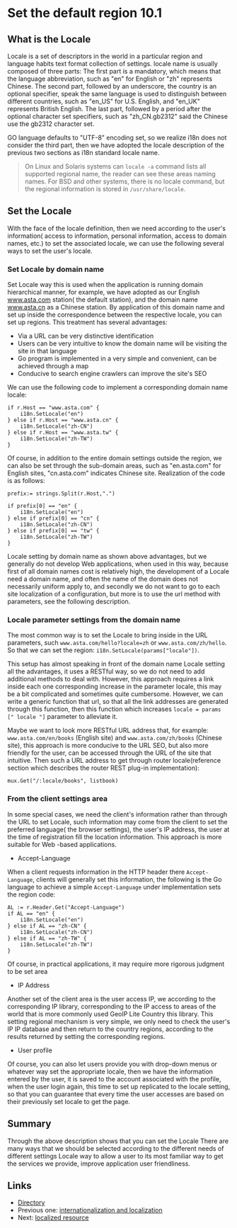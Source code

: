 # Set the default region 10.1
## What is the Locale
Locale is a set of descriptors in the world in a particular region and language habits text format collection of settings. locale name is usually composed of three parts: The first part is a mandatory, which means that the language abbreviation, such as "en" for English or "zh" represents Chinese. The second part, followed by an underscore, the country is an optional specifier, speak the same language is used to distinguish between different countries, such as "en_US" for U.S. English, and "en_UK" represents British English. The last part, followed by a period after the optional character set specifiers, such as "zh_CN.gb2312" said the Chinese use the gb2312 character set.

GO language defaults to "UTF-8" encoding set, so we realize i18n does not consider the third part, then we have adopted the locale description of the previous two sections as i18n standard locale name.

> On Linux and Solaris systems can `locale -a` command lists all supported regional name, the reader can see these areas naming names. For BSD and other systems, there is no locale command, but the regional information is stored in `/usr/share/locale`.

## Set the Locale
With the face of the locale definition, then we need according to the user's information( access to information, personal information, access to domain names, etc.) to set the associated locale, we can use the following several ways to set the user's locale.

### Set Locale by domain name
Set Locale way this is used when the application is running domain hierarchical manner, for example, we have adopted as our English www.asta.com station( the default station), and the domain name www.asta.cn as a Chinese station. By application of this domain name and set up inside the correspondence between the respective locale, you can set up regions. This treatment has several advantages:

- Via a URL can be very distinctive identification
- Users can be very intuitive to know the domain name will be visiting the site in that language
- Go program is implemented in a very simple and convenient, can be achieved through a map
- Conducive to search engine crawlers can improve the site's SEO

We can use the following code to implement a corresponding domain name locale:

	if r.Host == "www.asta.com" {
		i18n.SetLocale("en")
	} else if r.Host == "www.asta.cn" {
		i18n.SetLocale("zh-CN")
	} else if r.Host == "www.asta.tw" {
		i18n.SetLocale("zh-TW")
	}

Of course, in addition to the entire domain settings outside the region, we can also be set through the sub-domain areas, such as "en.asta.com" for English sites, "cn.asta.com" indicates Chinese site. Realization of the code is as follows:

	prefix:= strings.Split(r.Host,".")

	if prefix[0] == "en" {
		i18n.SetLocale("en")
	} else if prefix[0] == "cn" {
		i18n.SetLocale("zh-CN")
	} else if prefix[0] == "tw" {
		i18n.SetLocale("zh-TW")
	}

Locale setting by domain name as shown above advantages, but we generally do not develop Web applications, when used in this way, because first of all domain names cost is relatively high, the development of a Locale need a domain name, and often the name of the domain does not necessarily uniform apply to, and secondly we do not want to go to each site localization of a configuration, but more is to use the url method with parameters, see the following description.

### Locale parameter settings from the domain name
The most common way is to set the Locale to bring inside in the URL parameters, such `www.asta.com/hello?locale=zh` or `www.asta.com/zh/hello`. So that we can set the region: `i18n.SetLocale(params["locale"])`.

This setup has almost speaking in front of the domain name Locale setting all the advantages, it uses a RESTful way, so we do not need to add additional methods to deal with. However, this approach requires a link inside each one corresponding increase in the parameter locale, this may be a bit complicated and sometimes quite cumbersome. However, we can write a generic function that url, so that all the link addresses are generated through this function, then this function which increases `locale = params [" locale "]` parameter to alleviate it.

Maybe we want to look more RESTful URL address that, for example: `www.asta.com/en/books` (English site) and `www.asta.com/zh/books` (Chinese site), this approach is more conducive to the URL SEO, but also more friendly for the user, can be accessed through the URL of the site that intuitive. Then such a URL address to get through router locale(reference section which describes the router REST plug-in implementation):

	mux.Get("/:locale/books", listbook)

### From the client settings area
In some special cases, we need the client's information rather than through the URL to set Locale, such information may come from the client to set the preferred language( the browser settings), the user's IP address, the user at the time of registration fill the location information. This approach is more suitable for Web -based applications.

- Accept-Language

When a client requests information in the HTTP header there `Accept-Language`, clients will generally set this information, the following is the Go language to achieve a simple `Accept-Language` under implementation sets the region code:

	AL := r.Header.Get("Accept-Language")
	if AL == "en" {
		i18n.SetLocale("en")
	} else if AL == "zh-CN" {
		i18n.SetLocale("zh-CN")
	} else if AL == "zh-TW" {
		i18n.SetLocale("zh-TW")
	}

Of course, in practical applications, it may require more rigorous judgment to be set area
- IP Address

Another set of the client area is the user access IP, we according to the corresponding IP library, corresponding to the IP access to areas of the world that is more commonly used GeoIP Lite Country this library. This setting regional mechanism is very simple, we only need to check the user's IP IP database and then return to the country regions, according to the results returned by setting the corresponding regions.

- User profile

Of course, you can also let users provide you with drop-down menus or whatever way set the appropriate locale, then we have the information entered by the user, it is saved to the account associated with the profile, when the user login again, this time to set up replicated to the locale setting, so that you can guarantee that every time the user accesses are based on their previously set locale to get the page.

## Summary
Through the above description shows that you can set the Locale There are many ways that we should be selected according to the different needs of different settings Locale way to allow a user to its most familiar way to get the services we provide, improve application user friendliness.

## Links
* [ Directory ](<preface.md>)
* Previous one: [ internationalization and localization ](<10.0.md>)
* Next: [ localized resource ](<10.2.md>)
